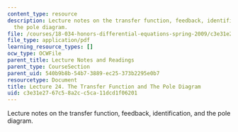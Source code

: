 ```yaml
---
content_type: resource
description: Lecture notes on the transfer function, feedback, identification, and
  the pole diagram.
file: /courses/18-034-honors-differential-equations-spring-2009/c3e31e2767c58a2cc5ca11dcd1f06201_MIT18_034s09_lec24.pdf
file_type: application/pdf
learning_resource_types: []
ocw_type: OCWFile
parent_title: Lecture Notes and Readings
parent_type: CourseSection
parent_uid: 540b9b8b-54b7-3889-ec25-373b2295e0b7
resourcetype: Document
title: Lecture 24. The Transfer Function and The Pole Diagram
uid: c3e31e27-67c5-8a2c-c5ca-11dcd1f06201
---
```

Lecture notes on the transfer function, feedback, identification, and the pole diagram.

